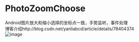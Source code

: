 # PhotoZoomChoose
Android图片放大和缩小选择的坐标点一致，手势监听，事件处理
<br />
博客介绍http://blog.csdn.net/yanliabcd/article/details/78404374
<br />
![image](https://github.com/604982372/PhotoZoomChoose/blob/master/11301.gif?raw=true)
